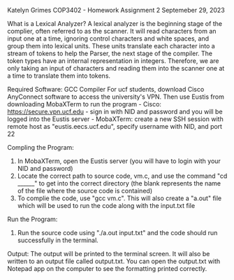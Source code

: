 Katelyn Grimes
COP3402 - Homework Assignment 2
Septemeber 29, 2023

What is a Lexical Analyzer?
A lexical analyzer is the beginning stage of the complier, often referred to as the scanner. It will read characters from an input one at a time, ignoring control characters and white spaces, and group them into lexical units. These units translate each character into a stream of tokens to help the Parser, the next stage of the compiler. The token types have an internal representation in integers. Therefore, we are only taking an input of characters and reading them into the scanner one at a time to translate them into tokens.

Required Software: GCC Compiler
For ucf students, download Cisco AnyConnect software to access the university's VPN.
Then use Eustis from downloading MobaXTerm to run the program
	- Cisco: https://secure.vpn.ucf.edu - sign in with NID and password and you will be logged into the Eustis server
	- MobaXTerm: create a new SSH session with remote host as "eustis.eecs.ucf.edu", specify username with NID, and port 22

Compling the Program:
1. In MobaXTerm, open the Eustis server (you will have to login with your NID and password)
2. Locate the correct path to source code, vm.c, and use the command "cd ______" to get into the correct directory (the blank represents the name of the file where the source code is contained)
3. To complie the code, use "gcc vm.c". This will also create a "a.out" file which will be used to run the code along with the input.txt file

Run the Program:
1. Run the source code using "./a.out input.txt" and the code should run successfully in the terminal.

Output:
The output will be printed to the terminal screen. It will also be written to an output file called output.txt. You can open the output.txt with Notepad app on the computer to see the formatting printed correctly.
